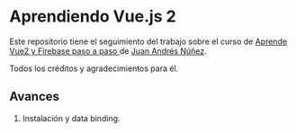 # Aprendiendo Vue.js 2

Este repositorio tiene el seguimiento del trabajo sobre el curso de [Aprende Vue2 y Firebase paso a paso ](https://wmedia.teachable.com/p/aprende-vue2-y-firebase-paso-a-paso) de  [Juan Andrés Núñez](https://wmedia.teachable.com/courses/author/76332).

Todos los créditos y agradecimientos para él.

## Avances

1. Instalación y data binding.